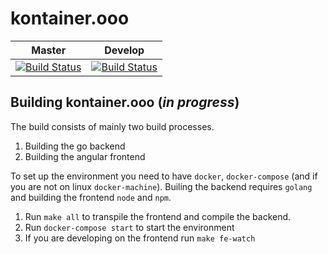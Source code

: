 # kontainer.ooo

|Master|Develop|
|---|---|
|[![Build Status](https://travis-ci.org/kontainerooo/kontainer.ooo.svg?token=pB7oDfqnVGNEsecqRD8R&branch=master)](https://travis-ci.org/kontainerooo/kontainer.ooo)|[![Build Status](https://travis-ci.org/kontainerooo/kontainer.ooo.svg?token=pB7oDfqnVGNEsecqRD8R&branch=develop)](https://travis-ci.org/kontainerooo/kontainer.ooo)|

## Building kontainer.ooo (*in progress*)
The build consists of mainly two build processes.

1. Building the go backend
1. Building the angular frontend

To set up the environment you need to have `docker`, `docker-compose` (and if you are not on linux `docker-machine`). Builing the backend requires `golang` and building the frontend `node` and `npm`.

1. Run `make all` to transpile the frontend and compile the backend.
1. Run `docker-compose start` to start the environment
1. If you are developing on the frontend run `make fe-watch`
